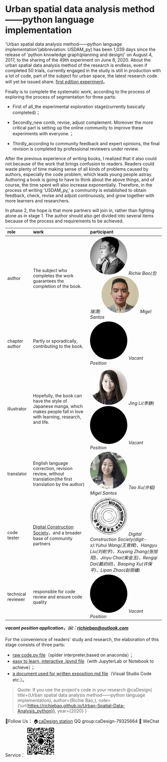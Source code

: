 # Urban spatial data analysis method——python language implementation
'Urban spatial data analysis method——python language implementation'(abbreviation: USDAM_py) has been 1,039 days since the release of 'python knowledge graph(planning and design)' on August 4, 2017, to the sharing of the 49th experiment on June 8, 2020. About the urban spatial data analysis method of the research is endless, even if completed 50 trials, currently engaged in the study is still in production with a lot of code, part of the subject for urban space,  the latest research code will yet be issued share.  [first edition experiment](https://github.com/richieBao/python-urbanPlanning)。

 Finally is to complete the systematic work, according to the process of exploring the process of segmentation for three parts:

* First of all_the experimental exploration stage(currently basically completed)；

* Secondly_new comb, revise, adjust complement. Moreover the more critical part is setting up the online community to improve these experiments with everyone.；

* Thirdly_according to community feedback and expert opinions, the final revision is completed by professional reviewers under review.

After the previous experience of writing books, I realized that it also could not because of the work that brings confusion to readers. Readers could waste plenty of time making sense of all kinds of problems caused by authors, especially the code problem, which leads young people astray.   Authoring a book is going to have to think about the above things, and of course,  the time spent will also increase exponentially.  Therefore, in the process of writing 'USDAM_py,' a community is established to obtain feedback, check, revise and adjust continuously, and grow together with more learners and researchers.


In phase 2, the hope is that more partners will join in, rather than fighting alone as in stage 1. The author should also get divided into several items because of the process and requirements to be achieved.

|role      |      work     |  participant |
|:----------|:-------------|:------|
| author |  The subject who completes the work guarantees the completion of the book. |<a href="url"><img src="./imgs/richie.jpg" height="auto" width="120" style="border-radius:50%" title="caDesign"></a> <em>Richie Bao(包瑞清)</em> <a href="url"><img src="./imgs/Migel.jpg" height="auto" width="120" style="border-radius:50%" title="Migel Santos"></a> <em>Migel Santos</em>|
| chapter author | Partly or sporadically, contributing to the book.  |<a href="url"><img src="./imgs/none.jpg" height="auto" width="120" style="border-radius:50%" title="Vacant Position"></a> <em>Vacant Position</em> |
| illustrator | Hopefully, the book can have the style of Japanese manga, which makes people fall in love with learning, research, and life. |<a href="url"><img src="./imgs/lj.jpg" height="auto" width="120" style="border-radius:50%" title="caDesign"></a> <em>Jing Li(李静)</em> <a href="url"><img src="./imgs/none.jpg" height="auto" width="120" style="border-radius:50%" title="Vacant Position"></a> <em>Vacant Position</em>|
| translator | English language correction, revision review, without translation(the first translation by the author) |<a href="url"><img src="./imgs/xutao.jpg" height="auto" width="120" style="border-radius:50%" title="许韬"></a> <em>Tao Xu(许韬)</em> <em>Migel Santos</em>|
| code tester | [Digital Construction Society](https://digit-x.github.io/digit_x/#/)，and a broader base of community partners |<a href="https://digit-x.github.io/digit_x/#/"><img src="./imgs/avatar.png" height="auto" width="120" style="border-radius:50%" title="digti-x"></a> <em>Digital Construction Society(digit-x):Yuhui Wang(王育辉)、Hangyu Liu(刘航宇)、Xuyang Zhang(张旭阳)、Jinyu Chai(柴金玉)、Rengqi Dai(戴礽祁)、Baoping Xu(许保平)、Lipan Zhao(赵丽蟠)</em> |
|technical reviewer |responsible for code review and ensure code quality |<a href="url"><img src="./imgs/none.jpg" height="auto" width="120" style="border-radius:50%" title="Vacant Position"></a> <em>Vacant Position</em> |

***vacant position application，✉️：<em>richiebao@outlook.com</em>***

For the convenience of readers' study and research, the elaboration of this stage consists of three parts:
* [raw code.py file](https://github.com/richieBao/Urban-Spatial-Data-Analysis_python/tree/master/code)（spider interpreter,based on anaconda）；
* [easy to learn, interactive .ipynd file](https://github.com/richieBao/Urban-Spatial-Data-Analysis_python/tree/master/notebook)（with JupyterLab or Notebook to achieve）；
* [a document used for written exposition.md file](https://github.com/richieBao/Urban-Spatial-Data-Analysis_python/tree/master/docs/markdown)（Visual Studio Code etc.）。

> Quote: If you use the project's code in your research
@caDesign{
    title={Urban spatial data analysis method——python language implementation},
    author={Richie Bao,},
    note={\url{https://richiebao.github.io/Urban-Spatial-Data-Analysis_python}},
    year={2020}
}

👀Follow Us：
🏠[caDesign station](http://cadesign.cn/) QQ group:caDesign-79325664      💬 WeChat Service：<a href="url"><img src="./imgs/caDesign.jpg" height="auto" width="100" title="Vacant Position">    






